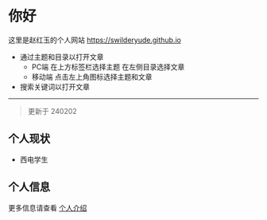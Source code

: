 # 你好

这里是赵红玉的个人网站 <https://swilderyude.github.io>

- 通过主题和目录以打开文章
    - PC端 在上方标签栏选择主题 在左侧目录选择文章
    - 移动端 点击左上角图标选择主题和文章
- 搜索关键词以打开文章

---

> 更新于 240202

## 个人现状

- 西电学生

## 个人信息

更多信息请查看 [个人介绍](../ME/introduction.md)
